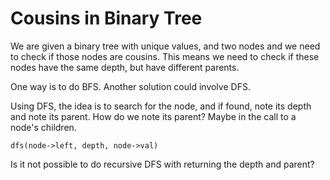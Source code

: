 # Cousins in Binary Tree

We are given a binary tree with unique values, and two nodes and we need to check if those nodes are cousins. This means we need to check if these nodes have the same depth, but have different parents.

One way is to do BFS. Another solution could involve DFS.

Using DFS, the idea is to search for the node, and if found, note its depth and note its parent. How do we note its parent? Maybe in the call to a node's children.

`dfs(node->left, depth, node->val)`

Is it not possible to do recursive DFS with returning the depth and parent?